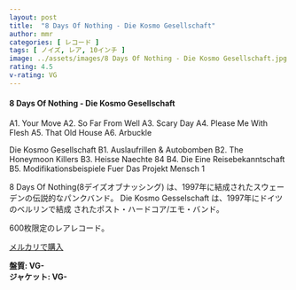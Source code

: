 ```yaml
---
layout: post
title:  "8 Days Of Nothing - Die Kosmo Gesellschaft"
author: mmr
categories: [ レコード ]
tags: [ ノイズ, レア, 10インチ ]
image: ../assets/images/8 Days Of Nothing - Die Kosmo Gesellschaft.jpg
rating: 4.5
v-rating: VG
---
```


#### 8 Days Of Nothing - Die Kosmo Gesellschaft

A1. Your Move
A2. So Far From Well
A3. Scary Day
A4. Please Me With Flesh
A5. That Old House
A6. Arbuckle

Die Kosmo Gesellschaft
B1. Auslaufrillen & Autobomben
B2. The Honeymoon Killers
B3. Heisse Naechte 84
B4. Die Eine Reisebekanntschaft
B5. Modifikationsbeispiele Fuer Das Projekt Mensch 1

8 Days Of Nothing(8デイズオブナッシング) は、1997年に結成されたスウェーデンの伝説的なパンクバンド。
Die Kosmo Gesselschaft は、1997年にドイツのベルリンで結成
されたポスト・ハードコア/エモ・バンド。

600枚限定のレアレコード。

[メルカリで購入](https://jp.mercari.com/item/m58782538124?afid=61426089877)

<div class="mt-4 mb-4 d-flex align-items-center">
<strong class="mr-1">盤質: VG-</strong>
</div>
<div class="mt-4 mb-4 d-flex align-items-center">
<strong class="mr-1">ジャケット: VG-</strong>
</div>
